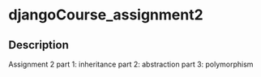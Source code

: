 # djangoCourse_assignment2

## Description
Assignment 2
part 1: inheritance
part 2: abstraction
part 3: polymorphism
